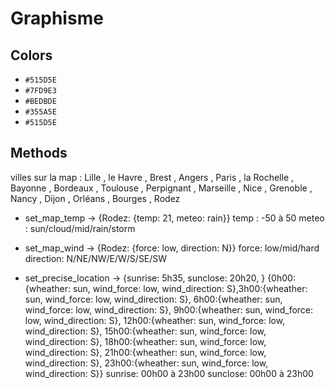 # Graphisme

## Colors

- `#515D5E`
- `#7FD9E3`
- `#BEDBDE`
- `#355A5E`
- `#515D5E`

## Methods

villes sur la map : Lille , le Havre , Brest , Angers , Paris , la Rochelle , Bayonne , Bordeaux , Toulouse , Perpignant
, Marseille , Nice , Grenoble , Nancy , Dijon , Orléans , Bourges , Rodez

- set_map_temp -> {Rodez: {temp: 21, meteo: rain}} temp : -50 à 50 meteo : sun/cloud/mid/rain/storm

- set_map_wind -> {Rodez: {force: low, direction: N}} force: low/mid/hard direction: N/NE/NW/E/W/S/SE/SW

- set_precise_location -> {sunrise: 5h35, sunclose: 20h20, } {0h00:{wheather: sun, wind_force: low, wind_direction:
  S},3h00:{wheather: sun, wind_force: low, wind_direction: S}, 6h00:{wheather: sun, wind_force: low, wind_direction: S},
  9h00:{wheather: sun, wind_force: low, wind_direction: S}, 12h00:{wheather: sun, wind_force: low, wind_direction: S},
  15h00:{wheather: sun, wind_force: low, wind_direction: S}, 18h00:{wheather: sun, wind_force: low, wind_direction: S},
  21h00:{wheather: sun, wind_force: low, wind_direction: S}, 23h00:{wheather: sun, wind_force: low, wind_direction: S}}
  sunrise: 00h00 à 23h00 sunclose: 00h00 à 23h00  
